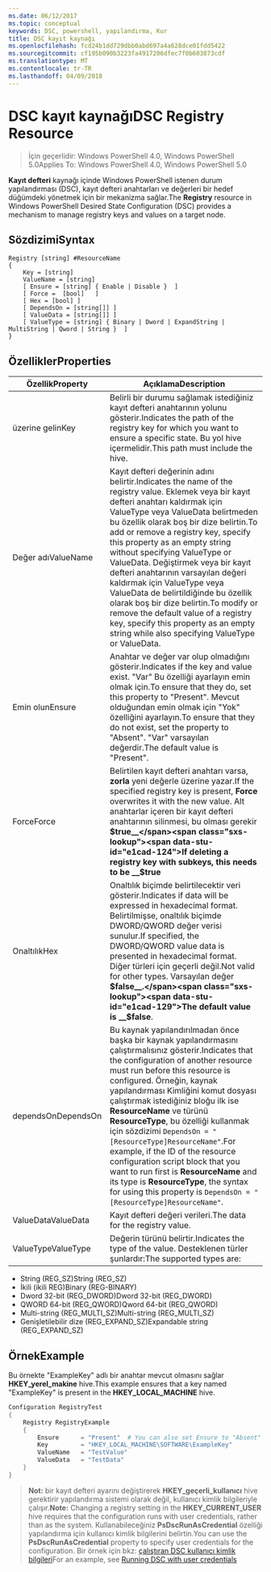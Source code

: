 ```yaml
---
ms.date: 06/12/2017
ms.topic: conceptual
keywords: DSC, powershell, yapılandırma, Kur
title: DSC kayıt kaynağı
ms.openlocfilehash: fcd24b1dd729dbb0abd697a4a628dce01fdd5422
ms.sourcegitcommit: cf195b090b3223fa4917206dfec7f0b603873cdf
ms.translationtype: MT
ms.contentlocale: tr-TR
ms.lasthandoff: 04/09/2018
---
```

# <a name="dsc-registry-resource"></a><span data-ttu-id="e1cad-103">DSC kayıt kaynağı</span><span class="sxs-lookup"><span data-stu-id="e1cad-103">DSC Registry Resource</span></span>

> <span data-ttu-id="e1cad-104">İçin geçerlidir: Windows PowerShell 4.0, Windows PowerShell 5.0</span><span class="sxs-lookup"><span data-stu-id="e1cad-104">Applies To: Windows PowerShell 4.0, Windows PowerShell 5.0</span></span>

<span data-ttu-id="e1cad-105">**Kayıt defteri** kaynağı içinde Windows PowerShell istenen durum yapılandırması (DSC), kayıt defteri anahtarları ve değerleri bir hedef düğümdeki yönetmek için bir mekanizma sağlar.</span><span class="sxs-lookup"><span data-stu-id="e1cad-105">The **Registry** resource in Windows PowerShell Desired State Configuration (DSC) provides a mechanism to manage registry keys and values on a target node.</span></span>

## <a name="syntax"></a><span data-ttu-id="e1cad-106">Sözdizimi</span><span class="sxs-lookup"><span data-stu-id="e1cad-106">Syntax</span></span>

```
Registry [string] #ResourceName
{
    Key = [string]
    ValueName = [string]
    [ Ensure = [string] { Enable | Disable }  ]
    [ Force =  [bool]   ]
    [ Hex = [bool] ]
    [ DependsOn = [string[]] ]
    [ ValueData = [string[]] ]
    [ ValueType = [string] { Binary | Dword | ExpandString | MultiString | Qword | String }  ]
}
```

## <a name="properties"></a><span data-ttu-id="e1cad-107">Özellikler</span><span class="sxs-lookup"><span data-stu-id="e1cad-107">Properties</span></span>
|  <span data-ttu-id="e1cad-108">Özellik</span><span class="sxs-lookup"><span data-stu-id="e1cad-108">Property</span></span>  |  <span data-ttu-id="e1cad-109">Açıklama</span><span class="sxs-lookup"><span data-stu-id="e1cad-109">Description</span></span>   |
|---|---|
| <span data-ttu-id="e1cad-110">üzerine gelin</span><span class="sxs-lookup"><span data-stu-id="e1cad-110">Key</span></span>| <span data-ttu-id="e1cad-111">Belirli bir durumu sağlamak istediğiniz kayıt defteri anahtarının yolunu gösterir.</span><span class="sxs-lookup"><span data-stu-id="e1cad-111">Indicates the path of the registry key for which you want to ensure a specific state.</span></span> <span data-ttu-id="e1cad-112">Bu yol hive içermelidir.</span><span class="sxs-lookup"><span data-stu-id="e1cad-112">This path must include the hive.</span></span>|
| <span data-ttu-id="e1cad-113">Değer adı</span><span class="sxs-lookup"><span data-stu-id="e1cad-113">ValueName</span></span>| <span data-ttu-id="e1cad-114">Kayıt defteri değerinin adını belirtir.</span><span class="sxs-lookup"><span data-stu-id="e1cad-114">Indicates the name of the registry value.</span></span> <span data-ttu-id="e1cad-115">Eklemek veya bir kayıt defteri anahtarı kaldırmak için ValueType veya ValueData belirtmeden bu özellik olarak boş bir dize belirtin.</span><span class="sxs-lookup"><span data-stu-id="e1cad-115">To add or remove a registry key, specify this property as an empty string without specifying ValueType or ValueData.</span></span> <span data-ttu-id="e1cad-116">Değiştirmek veya bir kayıt defteri anahtarının varsayılan değeri kaldırmak için ValueType veya ValueData de belirtildiğinde bu özellik olarak boş bir dize belirtin.</span><span class="sxs-lookup"><span data-stu-id="e1cad-116">To modify or remove the default value of a registry key, specify this property as an empty string while also specifying ValueType or ValueData.</span></span>|
| <span data-ttu-id="e1cad-117">Emin olun</span><span class="sxs-lookup"><span data-stu-id="e1cad-117">Ensure</span></span>| <span data-ttu-id="e1cad-118">Anahtar ve değer var olup olmadığını gösterir.</span><span class="sxs-lookup"><span data-stu-id="e1cad-118">Indicates if the key and value exist.</span></span> <span data-ttu-id="e1cad-119">"Var" Bu özelliği ayarlayın emin olmak için.</span><span class="sxs-lookup"><span data-stu-id="e1cad-119">To ensure that they do, set this property to "Present".</span></span> <span data-ttu-id="e1cad-120">Mevcut olduğundan emin olmak için "Yok" özelliğini ayarlayın.</span><span class="sxs-lookup"><span data-stu-id="e1cad-120">To ensure that they do not exist, set the property to "Absent".</span></span> <span data-ttu-id="e1cad-121">"Var" varsayılan değerdir.</span><span class="sxs-lookup"><span data-stu-id="e1cad-121">The default value is "Present".</span></span>|
| <span data-ttu-id="e1cad-122">Force</span><span class="sxs-lookup"><span data-stu-id="e1cad-122">Force</span></span>| <span data-ttu-id="e1cad-123">Belirtilen kayıt defteri anahtarı varsa, __zorla__ yeni değerle üzerine yazar.</span><span class="sxs-lookup"><span data-stu-id="e1cad-123">If the specified registry key is present, __Force__ overwrites it with the new value.</span></span> <span data-ttu-id="e1cad-124">Alt anahtarlar içeren bir kayıt defteri anahtarının silinmesi, bu olması gerekir __$true__</span><span class="sxs-lookup"><span data-stu-id="e1cad-124">If deleting a registry key with subkeys, this needs to be __$true__</span></span>|
| <span data-ttu-id="e1cad-125">Onaltılık</span><span class="sxs-lookup"><span data-stu-id="e1cad-125">Hex</span></span>| <span data-ttu-id="e1cad-126">Onaltılık biçimde belirtilecektir veri gösterir.</span><span class="sxs-lookup"><span data-stu-id="e1cad-126">Indicates if data will be expressed in hexadecimal format.</span></span> <span data-ttu-id="e1cad-127">Belirtilmişse, onaltılık biçimde DWORD/QWORD değer verisi sunulur.</span><span class="sxs-lookup"><span data-stu-id="e1cad-127">If specified, the DWORD/QWORD value data is presented in hexadecimal format.</span></span> <span data-ttu-id="e1cad-128">Diğer türleri için geçerli değil.</span><span class="sxs-lookup"><span data-stu-id="e1cad-128">Not valid for other types.</span></span> <span data-ttu-id="e1cad-129">Varsayılan değer __$false__.</span><span class="sxs-lookup"><span data-stu-id="e1cad-129">The default value is __$false__.</span></span>|
| <span data-ttu-id="e1cad-130">dependsOn</span><span class="sxs-lookup"><span data-stu-id="e1cad-130">DependsOn</span></span>| <span data-ttu-id="e1cad-131">Bu kaynak yapılandırılmadan önce başka bir kaynak yapılandırmasını çalıştırmalısınız gösterir.</span><span class="sxs-lookup"><span data-stu-id="e1cad-131">Indicates that the configuration of another resource must run before this resource is configured.</span></span> <span data-ttu-id="e1cad-132">Örneğin, kaynak yapılandırması Kimliğini komut dosyası çalıştırmak istediğiniz bloğu ilk ise __ResourceName__ ve türünü __ResourceType__, bu özelliği kullanmak için sözdizimi `DependsOn = "[ResourceType]ResourceName"`.</span><span class="sxs-lookup"><span data-stu-id="e1cad-132">For example, if the ID of the resource configuration script block that you want to run first is __ResourceName__ and its type is __ResourceType__, the syntax for using this property is `DependsOn = "[ResourceType]ResourceName"`.</span></span>|
| <span data-ttu-id="e1cad-133">ValueData</span><span class="sxs-lookup"><span data-stu-id="e1cad-133">ValueData</span></span>| <span data-ttu-id="e1cad-134">Kayıt defteri değeri verileri.</span><span class="sxs-lookup"><span data-stu-id="e1cad-134">The data for the registry value.</span></span>|
| <span data-ttu-id="e1cad-135">ValueType</span><span class="sxs-lookup"><span data-stu-id="e1cad-135">ValueType</span></span>| <span data-ttu-id="e1cad-136">Değerin türünü belirtir.</span><span class="sxs-lookup"><span data-stu-id="e1cad-136">Indicates the type of the value.</span></span> <span data-ttu-id="e1cad-137">Desteklenen türler şunlardır:</span><span class="sxs-lookup"><span data-stu-id="e1cad-137">The supported types are:</span></span>
<ul><li><span data-ttu-id="e1cad-138">String (REG_SZ)</span><span class="sxs-lookup"><span data-stu-id="e1cad-138">String (REG_SZ)</span></span></li>


<li><span data-ttu-id="e1cad-139">İkili (ikili REG)</span><span class="sxs-lookup"><span data-stu-id="e1cad-139">Binary (REG-BINARY)</span></span></li>


<li><span data-ttu-id="e1cad-140">Dword 32-bit (REG_DWORD)</span><span class="sxs-lookup"><span data-stu-id="e1cad-140">Dword 32-bit (REG_DWORD)</span></span></li>


<li><span data-ttu-id="e1cad-141">QWORD 64-bit (REG_QWORD)</span><span class="sxs-lookup"><span data-stu-id="e1cad-141">Qword 64-bit (REG_QWORD)</span></span></li>


<li><span data-ttu-id="e1cad-142">Multi-string (REG_MULTI_SZ)</span><span class="sxs-lookup"><span data-stu-id="e1cad-142">Multi-string (REG_MULTI_SZ)</span></span></li>


<li><span data-ttu-id="e1cad-143">Genişletilebilir dize (REG_EXPAND_SZ)</span><span class="sxs-lookup"><span data-stu-id="e1cad-143">Expandable string (REG_EXPAND_SZ)</span></span></li></ul>

## <a name="example"></a><span data-ttu-id="e1cad-144">Örnek</span><span class="sxs-lookup"><span data-stu-id="e1cad-144">Example</span></span>
<span data-ttu-id="e1cad-145">Bu örnekte "ExampleKey" adlı bir anahtar mevcut olmasını sağlar **HKEY\_yerel\_makine** hive.</span><span class="sxs-lookup"><span data-stu-id="e1cad-145">This example ensures that a key named "ExampleKey" is present in the **HKEY\_LOCAL\_MACHINE** hive.</span></span>
```powershell
Configuration RegistryTest
{
    Registry RegistryExample
    {
        Ensure      = "Present"  # You can also set Ensure to "Absent"
        Key         = "HKEY_LOCAL_MACHINE\SOFTWARE\ExampleKey"
        ValueName   = "TestValue"
        ValueData   = "TestData"
    }
}
```

><span data-ttu-id="e1cad-146">**Not:** bir kayıt defteri ayarını değiştirerek **HKEY\_geçerli\_kullanıcı** hive gerektirir yapılandırma sistemi olarak değil, kullanıcı kimlik bilgileriyle çalışır.</span><span class="sxs-lookup"><span data-stu-id="e1cad-146">**Note:** Changing a registry setting in the **HKEY\_CURRENT\_USER** hive requires that the configuration runs with user credentials, rather than as the system.</span></span>
><span data-ttu-id="e1cad-147">Kullanabileceğiniz **PsDscRunAsCredential** özelliği yapılandırma için kullanıcı kimlik bilgilerini belirtin.</span><span class="sxs-lookup"><span data-stu-id="e1cad-147">You can use the **PsDscRunAsCredential** property to specify user credentials for the configuration.</span></span> <span data-ttu-id="e1cad-148">Bir örnek için bkz: [çalıştıran DSC kullanıcı kimlik bilgileri](runAsUser.md)</span><span class="sxs-lookup"><span data-stu-id="e1cad-148">For an example, see [Running DSC with user credentials](runAsUser.md)</span></span>
